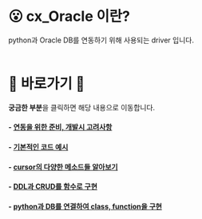 # :open_mouth: cx_Oracle 이란?
python과 Oracle DB를 연동하기 위해 사용되는 driver 입니다.
<br>
<br>

# :cherry_blossom: 바로가기 :cherry_blossom:
**궁금한 부분**을 클릭하면 해당 내용으로 이동합니다.

#### - [연동을 위한 준비, 개발시 고려사항](./01_intro.md)
#### - [기본적인 코드 예시](./02_basic.py)
#### - [cursor의 다양한 메소드들 알아보기](./03_cursor_object.py)
#### - [DDL과 CRUD를 함수로 구현](./04_DDL_CRUD.py)
#### - [python과 DB를 연결하여 class, function을 구현](./05_OOP)

